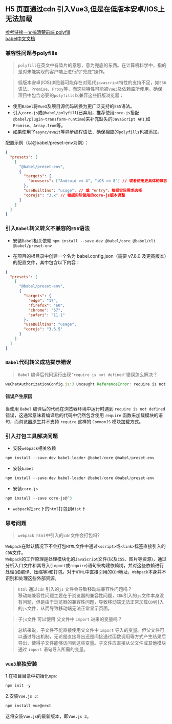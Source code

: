 ## H5 页面通过cdn 引入Vue3,但是在低版本安卓/IOS上无法加载

[参考链接一文搞清楚前端 polyfill](https://zhuanlan.zhihu.com/p/71640183)  
[babel中文文档](https://www.babeljs.cn/docs/)  


### 兼容性问题与polyfills  

> `polyfill`在英文中有垫片的意思，意为兜底的东西。在计算机科学中，指的是对未能实现的客户端上进行的"兜底"操作。

> 低版本安卓(IOS)浏览器可能存在对现代`javascript`特性的支持不足，如`ES6`语法、`Promise`、`Proxy`等，而这些特性可能被`Vue3`及依赖库所使用。确保项目中包含必要的`polyfills`以兼容这些旧版浏览器：   

+ 使用`Babel`将`Vue3`及项目源代码转换为更广泛支持的`ES5`语法。   
+ 引入`core-js`或`@babel/polyfill`(已弃用，推荐使用`core-js`搭配`@babel/plugin-transform-runtime`)来补充缺失的`JavaScript API`,如`Promise`、`Array.from`等。  
+ 如果使用了`async/await`等异步编程语法，确保相应的`polyfills`也被添加。  

配置示例（以@babel/preset-env为例）：
```json
{
  "presets": [
    [
      "@babel/preset-env",
      {
        "targets": {
          "browsers": ["Android >= 4", "iOS >= 8"] // 或者使用更具体的兼容列表
        },
        "useBuiltIns": "usage", // 或 "entry"，根据实际需求选择
        "corejs": "3.x" // 根据实际使用的core-js版本调整
      }
    ]
  ]
}
```  

### 引入`Babel`转义转义不兼容的`ES6`语法  
+ 安装`Babel`相关依赖
`npm install --save-dev @babel/core @babel/cli @babel/preset-env`  

+ 在项目的根目录中创建一个名为 babel.config.json（需要 v7.8.0 及更高版本）的配置文件，其中包含以下内容：
```json
{
  "presets": [
    [
      "@babel/preset-env",
      {
        "targets": {
          "edge": "17",
          "firefox": "60",
          "chrome": "67",
          "safari": "11.1"
        },
        "useBuiltIns": "usage",
        "corejs": "3.6.5"
      }
    ]
  ]
}
```  

### `Babel`代码转义成功提示错误
> `Babel` 编译后代码运行出现`‘require is not defined’`错误怎么解决？  


```javascript
weChatAuthorizationConfig.js:3 Uncaught ReferenceError: require is not defined
``` 
#### 错误产生原因  
当使用 `Babel` 编译后的代码在浏览器环境中运行时遇到 `require is not defined` 错误，这通常意味着编译后的代码中仍然包含使用 `require` 函数来加载模块的语句，而浏览器原生并不支持 `require` 这样的 `CommonJS` 模块加载方式。

### 引入打包工具解决问题  
+ 安装`webpack`相关依赖  
```javascript
npm install --save-dev babel-loader @babel/core @babel/preset-env  
```  
+ 安装`babel`  
```javascript
npm install --save-dev babel-loader @babel/core @babel/preset-env
```
+ 安装`core-js`  
```javascript
npm install --save core-js@^3
```  
+ `webpack`把`src`下的`html`打包到`dist`下

### 思考问题  
> `webpack html`中引入的`cdn`文件会打包吗?    

`Webpack`在默认情况下不会打包`HTML`文件中通过`<script>`或`<link>`标签直接引入的`CDN`文件。  
`Webpack`的工作原理是处理模块化的`JavaScript`文件(以及`CSS`、图片等资源)，通过分析入口文件和其导入(`import`或`require`)语句来构建依赖树，并对这些依赖进行处理(如编译、压缩等)和打包。对于`HTML`中直接引用的`CDN`地址，`Webpack`本身并不识别和处理这些外部资源。  

> `html` 通过`cdn` 引入的`js` 文件会导致移动端兼容性问题吗？  
移动端兼容性问题主要在于浏览器的兼容性问题，`CDN`引入的`js`文件本身没有问题，但是由于浏览器的兼容性问题，导致移动端无法正常加载`CDN`引入的`js`文件，从而导致移动端无法正常显示页面。

> 子`js`文件 可以使用 父文件中 `import` 进来的变量吗？

> 总结来说，子文件不能直接使用父文件中 `import` 导入的变量。但父文件可以通过导出机制，无论是直接导出还是间接通过函数调用等方式产生结果后导出，使得子文件能够访问到这些变量。子文件应直接从父文件或其他模块通过 `import` 语句导入所需的变量。
  
### `vue3`单独安装   
1.在项目目录中初始化`npm`:  
```javascript
npm init -y
```  
2.安装`Vue.js 3`:  
```javascript
npm install vue@next
```  
这将安装`Vue.js`的最新版本，即`Vue.js 3`。  

